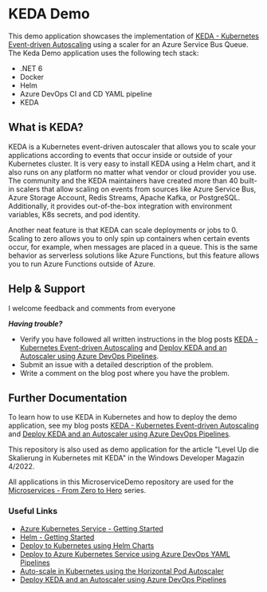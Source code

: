 # KEDA Demo

This demo application showcases the implementation of [KEDA - Kubernetes Event-driven Autoscaling](https://keda.sh/) using a scaler for an Azure Service Bus Queue. The Keda Demo application uses the following tech stack:
- .NET 6 
- Docker 
- Helm 
- Azure DevOps CI and CD YAML pipeline
- KEDA

## What is KEDA?

KEDA is a Kubernetes event-driven autoscaler that allows you to scale your applications according to events that occur inside or outside of your Kubernetes cluster. It is very easy to install KEDA using a Helm chart, and it also runs on any platform no matter what vendor or cloud provider you use. The community and the KEDA maintainers have created more than 40 built-in scalers that allow scaling on events from sources like Azure Service Bus, Azure Storage Account, Redis Streams, Apache Kafka, or PostgreSQL. Additionally, it provides out-of-the-box integration with environment variables, K8s secrets, and pod identity.

Another neat feature is that KEDA can scale deployments or jobs to 0. Scaling to zero allows you to only spin up containers when certain events occur, for example, when messages are placed in a queue. This is the same behavior as serverless solutions like Azure Functions, but this feature allows you to run Azure Functions outside of Azure.

## Help & Support

I welcome feedback and comments from everyone

***Having trouble?***
- Verify you have followed all written instructions in the blog posts [KEDA - Kubernetes Event-driven Autoscaling](https://www.programmingwithwolfgang.com/keda-kubernetes-event-driven-autoscaling) and [Deploy KEDA and an Autoscaler using Azure DevOps Pipelines](https://www.programmingwithwolfgang.com/deploy-keda-and-autoscaler-using-azure-devops-pipelines).
- Submit an issue with a detailed description of the problem.
- Write a comment on the blog post where you have the problem.

## Further Documentation

To learn how to use KEDA in Kubernetes and how to deploy the demo application, see my blog posts [KEDA - Kubernetes Event-driven Autoscaling](https://www.programmingwithwolfgang.com/keda-kubernetes-event-driven-autoscaling) and [Deploy KEDA and an Autoscaler using Azure DevOps Pipelines](https://www.programmingwithwolfgang.com/deploy-keda-and-autoscaler-using-azure-devops-pipelines).

This repository is also used as demo application for the article "Level Up die Skalierung in Kubernetes mit KEDA" in the Windows Developer Magazin 4/2022.

All applications in this MicroserviceDemo repository are used for the [Microservices - From Zero to Hero](https://www.programmingwithwolfgang.com/microservice-series-from-zero-to-hero) series.

### Useful Links
- [Azure Kubernetes Service - Getting Started](https://www.programmingwithwolfgang.com/azure-kubernetes-service-getting-started)
- [Helm - Getting Started](https://www.programmingwithwolfgang.com/helm-getting-started)
- [Deploy to Kubernetes using Helm Charts](https://programmingwithwolfgang.com/deploy-kubernetes-using-helm)
- [Deploy to Azure Kubernetes Service using Azure DevOps YAML Pipelines](https://programmingwithwolfgang.com/deploy-kubernetes-azure-devops)
- [Auto-scale in Kubernetes using the Horizontal Pod Autoscaler](https://programmingwithwolfgang.com/auto-scale-kubernetes-hpa)
- [Deploy KEDA and an Autoscaler using Azure DevOps Pipelines](https://programmingwithwolfgang.com/deploy-keda-and-autoscaler-using-azure-devops-pipelines)
